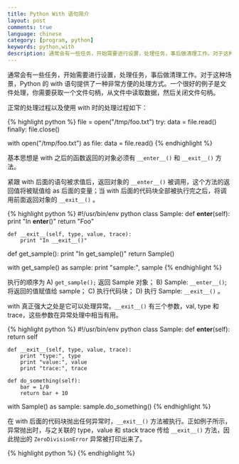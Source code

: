 ```yaml
---
title: Python With 语句简介
layout: post
comments: true
language: chinese
category: [program, python]
keywords: python,with
description: 通常会有一些任务，开始需要进行设置，处理任务，事后做清理工作。对于这种场景，Python 的 with 语句提供了一种非常方便的处理方式。一个很好的例子是文件处理，你需要获取一个文件句柄，从文件中读取数据，然后关闭文件句柄。
---
```


通常会有一些任务，开始需要进行设置，处理任务，事后做清理工作。对于这种场景，Python 的 with 语句提供了一种非常方便的处理方式。一个很好的例子是文件处理，你需要获取一个文件句柄，从文件中读取数据，然后关闭文件句柄。

<!-- more -->

正常的处理过程以及使用 with 时的处理过程如下：

{% highlight python %}
file = open("/tmp/foo.txt")
try:
    data = file.read()
finally:
    file.close()

with open("/tmp/foo.txt") as file:
    data = file.read()
{% endhighlight %}

基本思想是 with 之后的函数返回的对象必须有  `__enter__()` 和 `__exit__()` 方法。

紧跟 with 后面的语句被求值后，返回对象的 `__enter__()` 被调用，这个方法的返回值将被赋值给 as 后面的变量；当 with 后面的代码块全部被执行完之后，将调用前面返回对象的 `__exit__()` 。

{% highlight python %}
#!/usr/bin/env python
class Sample:
    def __enter__(self):
        print "In __enter__()"
        return "Foo"

    def __exit__(self, type, value, trace):
        print "In __exit__()"

def get_sample():
    print "In get_sample()"
    return Sample()

with get_sample() as sample:
    print "sample:", sample
{% endhighlight %}

执行的顺序为 A) `get_sample();` 返回 Sample 对象； B) Sample: `__enter__()`; 将返回的值赋值给 sample； C) 执行代码块； D) 执行 Sample: `__exit__()` 。

with 真正强大之处是它可以处理异常。`__exit__()` 有三个参数，val, type 和 trace，这些参数在异常处理中相当有用。

{% highlight python %}
#!/usr/bin/env python
class Sample:
    def __enter__(self):
        return self

    def __exit__(self, type, value, trace):
        print "type:", type
        print "value:", value
        print "trace:", trace

    def do_something(self):
        bar = 1/0
        return bar + 10

with Sample() as sample:
    sample.do_something()
{% endhighlight %}

在 with 后面的代码块抛出任何异常时，`__exit__()` 方法被执行。正如例子所示，异常抛出时，与之关联的 type，value 和 stack trace 传给 `__exit__()` 方法，因此抛出的 `ZeroDivisionError` 异常被打印出来了。

{% highlight python %}
{% endhighlight %}
